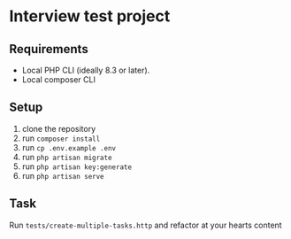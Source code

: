 # Interview test project

## Requirements

* Local PHP CLI (ideally 8.3 or later).
* Local composer CLI

## Setup

1. clone the repository
2. run `composer install`
3. run `cp .env.example .env`
4. run `php artisan migrate`
4. run `php artisan key:generate`
3. run `php artisan serve`

## Task

Run `tests/create-multiple-tasks.http` and refactor at your hearts content
